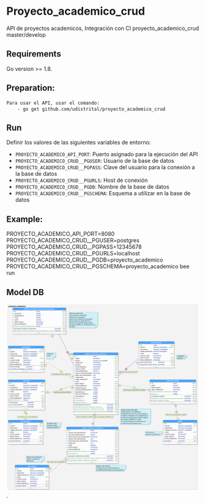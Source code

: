 # Proyecto_academico_crud
API de proyectos academicos, Integración con CI
proyecto_academico_crud master/develop
 ## Requirements
Go version >= 1.8.
 ## Preparation:
    Para usar el API, usar el comando:
        - go get github.com/udistrital/proyecto_academico_crud
 ## Run
 Definir los valores de las siguientes variables de entorno:
  - `PROYECTO_ACADEMICO_API_PORT`: Puerto asignado para la ejecución del API
 - `PROYECTO_ACADEMICO_CRUD__PGUSER`: Usuario de la base de datos
 - `PROYECTO_ACADEMICO_CRUD__PGPASS`: Clave del usuario para la conexión a la base de datos  
 - `PROYECTO_ACADEMICO_CRUD__PGURLS`: Host de conexión
 - `PROYECTO_ACADEMICO_CRUD__PGDB`: Nombre de la base de datos
 - `PROYECTO_ACADEMICO_CRUD__PGSCHEMA`: Esquema a utilizar en la base de datos
 ## Example:
PROYECTO_ACADEMICO_API_PORT=8080 PROYECTO_ACADEMICO_CRUD__PGUSER=postgres PROYECTO_ACADEMICO_CRUD__PGPASS=12345678 PROYECTO_ACADEMICO_CRUD__PGURLS=localhost PROYECTO_ACADEMICO_CRUD__PGDB=proyecto_academico PROYECTO_ACADEMICO_CRUD__PGSCHEMA=proyecto_academico bee run
 ## Model DB
![image](./modelo_proyecto_academico_crud.png).

